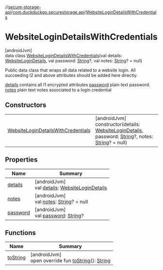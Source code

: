 //[secure-storage-api](../../../index.md)/[com.duckduckgo.securestorage.api](../index.md)/[WebsiteLoginDetailsWithCredentials](index.md)

# WebsiteLoginDetailsWithCredentials

[androidJvm]\
data class [WebsiteLoginDetailsWithCredentials](index.md)(val details: [WebsiteLoginDetails](../-website-login-details/index.md), val password: [String](https://kotlinlang.org/api/latest/jvm/stdlib/kotlin/-string/index.html)?, val notes: [String](https://kotlinlang.org/api/latest/jvm/stdlib/kotlin/-string/index.html)? = null)

Public data class that wraps all data related to a website login. All succeeding l2 and above attributes should be added here directly.

[details](details.md) contains all l1 encrypted attributes [password](password.md) plain text password. [notes](notes.md) plain text notes associated to a login credential

## Constructors

| | |
|---|---|
| [WebsiteLoginDetailsWithCredentials](-website-login-details-with-credentials.md) | [androidJvm]<br>constructor(details: [WebsiteLoginDetails](../-website-login-details/index.md), password: [String](https://kotlinlang.org/api/latest/jvm/stdlib/kotlin/-string/index.html)?, notes: [String](https://kotlinlang.org/api/latest/jvm/stdlib/kotlin/-string/index.html)? = null) |

## Properties

| Name | Summary |
|---|---|
| [details](details.md) | [androidJvm]<br>val [details](details.md): [WebsiteLoginDetails](../-website-login-details/index.md) |
| [notes](notes.md) | [androidJvm]<br>val [notes](notes.md): [String](https://kotlinlang.org/api/latest/jvm/stdlib/kotlin/-string/index.html)? = null |
| [password](password.md) | [androidJvm]<br>val [password](password.md): [String](https://kotlinlang.org/api/latest/jvm/stdlib/kotlin/-string/index.html)? |

## Functions

| Name | Summary |
|---|---|
| [toString](to-string.md) | [androidJvm]<br>open override fun [toString](to-string.md)(): [String](https://kotlinlang.org/api/latest/jvm/stdlib/kotlin/-string/index.html) |
